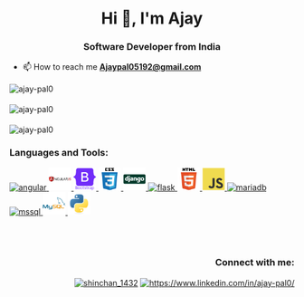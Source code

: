 <body>
  <h1 align="center">Hi 👋, I'm Ajay </h1>
  <h3 align="center">Software Developer from India</h3>

  - 📫 How to reach me **Ajaypal05192@gmail.com**

  <div>
    <img align="center"
      src="https://github-readme-stats.vercel.app/api/top-langs?username=ajay-pal0&show_icons=true&locale=en&layout=compact"
      alt="ajay-pal0" /><br /></br>
    <img align="center" src="https://github-readme-streak-stats.herokuapp.com/?user=ajay-pal0&"
      alt="ajay-pal0" /><br /></br>
    <img align="center" src="https://github-readme-stats.vercel.app/api?username=ajay-pal0&show_icons=true&locale=en"
      alt="ajay-pal0" />
  </div>

  <div>
    <h3 align="left">Languages and Tools:</h3>
    <p align="left">
      <a href="https://angular.io" target="_blank">
        <img src="https://angular.io/assets/images/logos/angular/angular.svg" alt="angular" width="40" height="40" />
      </a>
      <a href="https://angular.io" target="_blank">
        <img
          src="https://raw.githubusercontent.com/devicons/devicon/master/icons/angularjs/angularjs-original-wordmark.svg"
          alt="angularjs" width="40" height="40" /> </a>
      <a href="https://getbootstrap.com" target="_blank">
        <img
          src="https://raw.githubusercontent.com/devicons/devicon/master/icons/bootstrap/bootstrap-plain-wordmark.svg"
          alt="bootstrap" width="40" height="40" /> </a>
      <a href="https://www.w3schools.com/css/" target="_blank">
        <img src="https://raw.githubusercontent.com/devicons/devicon/master/icons/css3/css3-original-wordmark.svg"
          alt="css3" width="40" height="40" /> </a>
      <a href="https://www.djangoproject.com/" target="_blank">
        <img src="https://raw.githubusercontent.com/devicons/devicon/master/icons/django/django-original.svg"
          alt="django" width="40" height="40" /> </a>
      <a href="https://flask.palletsprojects.com/" target="_blank">
        <img src="https://www.vectorlogo.zone/logos/pocoo_flask/pocoo_flask-icon.svg" alt="flask" width="40"
          height="40" /> </a>
      <a href="https://www.w3.org/html/" target="_blank">
        <img src="https://raw.githubusercontent.com/devicons/devicon/master/icons/html5/html5-original-wordmark.svg"
          alt="html5" width="40" height="40" /> </a>
      <a href="https://developer.mozilla.org/en-US/docs/Web/JavaScript" target="_blank">
        <img src="https://raw.githubusercontent.com/devicons/devicon/master/icons/javascript/javascript-original.svg"
          alt="javascript" width="40" height="40" /> </a>
      <a href="https://mariadb.org/" target="_blank">
        <img src="https://www.vectorlogo.zone/logos/mariadb/mariadb-icon.svg" alt="mariadb" width="40" height="40" />
      </a>
      <a href="https://www.microsoft.com/en-us/sql-server" target="_blank">
        <img src="https://www.svgrepo.com/show/303229/microsoft-sql-server-logo.svg" alt="mssql" width="40"
          height="40" /> </a>
      <a href="https://www.mysql.com/" target="_blank">
        <img src="https://raw.githubusercontent.com/devicons/devicon/master/icons/mysql/mysql-original-wordmark.svg"
          alt="mysql" width="40" height="40" /> </a>
      <a href="https://www.python.org" target="_blank">
        <img src="https://raw.githubusercontent.com/devicons/devicon/master/icons/python/python-original.svg"
          alt="python" width="40" height="40" /> </a>
    </p>
  </div>
  <br /><br />
  <h3 align="right">Connect with me:</h3>
  <p align="right">
    <a href="https://twitter.com/shinchan_1432" target="blank">
      <img align="center"
        src="https://raw.githubusercontent.com/rahuldkjain/github-profile-readme-generator/master/src/images/icons/Social/twitter.svg"
        alt="shinchan_1432" height="30" width="40" /></a>
    <a href="https://linkedin.com/in/https://www.linkedin.com/in/ajay-pal0/" target="blank">
      <img align="center"
        src="https://raw.githubusercontent.com/rahuldkjain/github-profile-readme-generator/master/src/images/icons/Social/linked-in-alt.svg"
        alt="https://www.linkedin.com/in/ajay-pal0/" height="30" width="40" /></a>
  </p>
</body>
